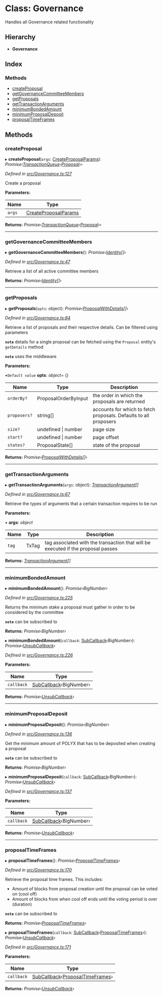 # Class: Governance

Handles all Governance related functionality

## Hierarchy

* **Governance**

## Index

### Methods

* [createProposal](governance.md#createproposal)
* [getGovernanceCommitteeMembers](governance.md#getgovernancecommitteemembers)
* [getProposals](governance.md#getproposals)
* [getTransactionArguments](governance.md#gettransactionarguments)
* [minimumBondedAmount](governance.md#minimumbondedamount)
* [minimumProposalDeposit](governance.md#minimumproposaldeposit)
* [proposalTimeFrames](governance.md#proposaltimeframes)

## Methods

###  createProposal

▸ **createProposal**(`args`: [CreateProposalParams](../interfaces/createproposalparams.md)): *Promise‹[TransactionQueue](transactionqueue.md)‹[Proposal](proposal.md)››*

*Defined in [src/Governance.ts:127](https://github.com/PolymathNetwork/polymesh-sdk/blob/da32f46a/src/Governance.ts#L127)*

Create a proposal

**Parameters:**

Name | Type |
------ | ------ |
`args` | [CreateProposalParams](../interfaces/createproposalparams.md) |

**Returns:** *Promise‹[TransactionQueue](transactionqueue.md)‹[Proposal](proposal.md)››*

___

###  getGovernanceCommitteeMembers

▸ **getGovernanceCommitteeMembers**(): *Promise‹[Identity](identity.md)[]›*

*Defined in [src/Governance.ts:47](https://github.com/PolymathNetwork/polymesh-sdk/blob/da32f46a/src/Governance.ts#L47)*

Retrieve a list of all active committee members

**Returns:** *Promise‹[Identity](identity.md)[]›*

___

###  getProposals

▸ **getProposals**(`opts`: object): *Promise‹[ProposalWithDetails](../interfaces/proposalwithdetails.md)[]›*

*Defined in [src/Governance.ts:84](https://github.com/PolymathNetwork/polymesh-sdk/blob/da32f46a/src/Governance.ts#L84)*

Retrieve a list of proposals and their respective details. Can be filtered using parameters

**`note`** details for a single proposal can be fetched using the `Proposal` entity's `getDetails` method

**`note`** uses the middleware

**Parameters:**

▪`Default value`  **opts**: *object*= {}

Name | Type | Description |
------ | ------ | ------ |
`orderBy?` | ProposalOrderByInput | the order in which the proposals are returned |
`proposers?` | string[] | accounts for which to fetch proposals. Defaults to all proposers |
`size?` | undefined &#124; number | page size |
`start?` | undefined &#124; number | page offset  |
`states?` | ProposalState[] | state of the proposal |

**Returns:** *Promise‹[ProposalWithDetails](../interfaces/proposalwithdetails.md)[]›*

___

###  getTransactionArguments

▸ **getTransactionArguments**(`args`: object): *[TransactionArgument](../globals.md#transactionargument)[]*

*Defined in [src/Governance.ts:67](https://github.com/PolymathNetwork/polymesh-sdk/blob/da32f46a/src/Governance.ts#L67)*

Retrieve the types of arguments that a certain transaction requires to be run

**Parameters:**

▪ **args**: *object*

Name | Type | Description |
------ | ------ | ------ |
`tag` | TxTag | tag associated with the transaction that will be executed if the proposal passes  |

**Returns:** *[TransactionArgument](../globals.md#transactionargument)[]*

___

###  minimumBondedAmount

▸ **minimumBondedAmount**(): *Promise‹BigNumber›*

*Defined in [src/Governance.ts:225](https://github.com/PolymathNetwork/polymesh-sdk/blob/da32f46a/src/Governance.ts#L225)*

Returns the minimum stake a proposal must gather in order to be considered by the committee

**`note`** can be subscribed to

**Returns:** *Promise‹BigNumber›*

▸ **minimumBondedAmount**(`callback`: [SubCallback](../globals.md#subcallback)‹BigNumber›): *Promise‹[UnsubCallback](../globals.md#unsubcallback)›*

*Defined in [src/Governance.ts:226](https://github.com/PolymathNetwork/polymesh-sdk/blob/da32f46a/src/Governance.ts#L226)*

**Parameters:**

Name | Type |
------ | ------ |
`callback` | [SubCallback](../globals.md#subcallback)‹BigNumber› |

**Returns:** *Promise‹[UnsubCallback](../globals.md#unsubcallback)›*

___

###  minimumProposalDeposit

▸ **minimumProposalDeposit**(): *Promise‹BigNumber›*

*Defined in [src/Governance.ts:136](https://github.com/PolymathNetwork/polymesh-sdk/blob/da32f46a/src/Governance.ts#L136)*

Get the minimum amount of POLYX that has to be deposited when creating a proposal

**`note`** can be subscribed to

**Returns:** *Promise‹BigNumber›*

▸ **minimumProposalDeposit**(`callback`: [SubCallback](../globals.md#subcallback)‹BigNumber›): *Promise‹[UnsubCallback](../globals.md#unsubcallback)›*

*Defined in [src/Governance.ts:137](https://github.com/PolymathNetwork/polymesh-sdk/blob/da32f46a/src/Governance.ts#L137)*

**Parameters:**

Name | Type |
------ | ------ |
`callback` | [SubCallback](../globals.md#subcallback)‹BigNumber› |

**Returns:** *Promise‹[UnsubCallback](../globals.md#unsubcallback)›*

___

###  proposalTimeFrames

▸ **proposalTimeFrames**(): *Promise‹[ProposalTimeFrames](../interfaces/proposaltimeframes.md)›*

*Defined in [src/Governance.ts:170](https://github.com/PolymathNetwork/polymesh-sdk/blob/da32f46a/src/Governance.ts#L170)*

Retrieve the proposal time frames. This includes:

- Amount of blocks from proposal creation until the proposal can be voted on (cool off)
- Amount of blocks from when cool off ends until the voting period is over (duration)

**`note`** can be subscribed to

**Returns:** *Promise‹[ProposalTimeFrames](../interfaces/proposaltimeframes.md)›*

▸ **proposalTimeFrames**(`callback`: [SubCallback](../globals.md#subcallback)‹[ProposalTimeFrames](../interfaces/proposaltimeframes.md)›): *Promise‹[UnsubCallback](../globals.md#unsubcallback)›*

*Defined in [src/Governance.ts:171](https://github.com/PolymathNetwork/polymesh-sdk/blob/da32f46a/src/Governance.ts#L171)*

**Parameters:**

Name | Type |
------ | ------ |
`callback` | [SubCallback](../globals.md#subcallback)‹[ProposalTimeFrames](../interfaces/proposaltimeframes.md)› |

**Returns:** *Promise‹[UnsubCallback](../globals.md#unsubcallback)›*
